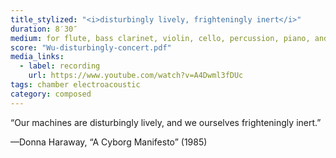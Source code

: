 ```yaml
---
title_stylized: "<i>disturbingly lively, frighteningly inert</i>"
duration: 8′30″
medium: for flute, bass clarinet, violin, cello, percussion, piano, and electronics
score: "Wu-disturbingly-concert.pdf"
media_links:
  - label: recording
    url: https://www.youtube.com/watch?v=A4Dwml3fDUc
tags: chamber electroacoustic
category: composed
---
```


“Our machines are disturbingly lively, and we ourselves frighteningly inert.” 

—Donna Haraway, “A Cyborg Manifesto” (1985)